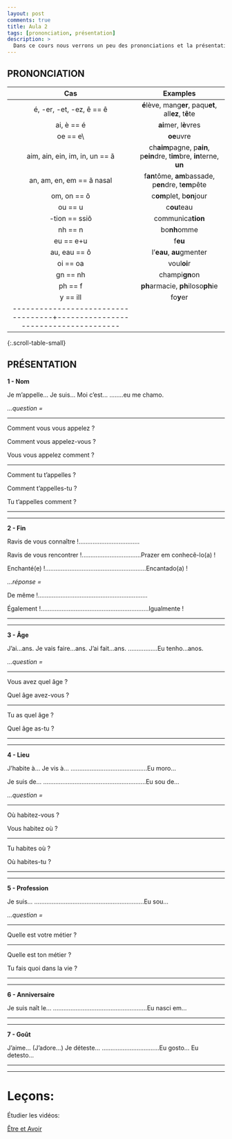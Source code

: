 ```yaml
---
layout: post
comments: true
title: Aula 2
tags: [prononciation, présentation]
description: >
  Dans ce cours nous verrons un peu des prononciations et la présentation basic de soi.<!--more-->
---
```


PRONONCIATION
-------------

|               Cas                 |               Examples               |
|:---------------------------------:|:------------------------------------:|
|é, -er, -et, -ez, ê     ==     ê   |**é**lève, mang**er**, paqu**et**, all**ez**, t**ê**te|
|ai, è                   ==     é   |**ai**mer, l**è**vres                 |
|oe                      ==     e\  |**oe**uvre                            |
|aim, ain, ein, im, in, un  ==  ã   |ch**aim**pagne, p**ain**, p**ein**dre, t**im**bre, **in**terne, **un**|
|an, am, en, em          ==  ã nasal|f**an**tôme, **am**bassade, p**en**dre, t**em**pête|
|om, on                  ==     õ   |c**om**plet, b**on**jour              |
|ou                      ==     u   |c**ou**teau                           |
|-tion                   ==    ssiõ |communica**tion**                     |
|nh                      ==     n   |bo**nh**omme                          |
|eu                      ==    e\+u |f**eu**                               |
|au, eau                 ==     ô   |l’**eau**, **au**gmenter              |
|oi                      ==    oa   |voul**oi**r                           |
|gn                      ==    nh   |champi**gn**on                        |
|ph                      ==     f   |**ph**armacie, **ph**iloso**ph**ie    |
|y                       ==    ill  |fo**y**er                             |
|-----------------------------------+--------------------------------------|
{:.scroll-table-small}


PRÉSENTATION
------------

**1 - Nom**

Je m’appelle...                Je suis...          Moi c’est...   ........eu me chamo.

_…question =_

------------------------------------------------------------------------------------
 
Comment vous vous appelez ?

Comment vous appelez-vous ?

Vous vous appelez comment ?

------------------------------------------------------------------------------------

Comment tu t’appelles ?

Comment t’appelles-tu ?

Tu t’appelles comment ?

------------------------------------------------------------------------------------
------------------------------------------------------------------------------------


**2 - Fin**

Ravis de vous connaître !...................................

Ravis de vous rencontrer !..................................Prazer em conhecê-lo(a) !

Enchanté(e) !..........................................................Encantado(a) !

_…réponse =_

De même !...............................................................

Également !..............................................................Igualmente !

------------------------------------------------------------------------------------
------------------------------------------------------------------------------------


**3 - Âge**

J’ai...ans.	Je vais faire...ans.   J’ai fait...ans. .................Eu tenho...anos.

_…question =_

------------------------------------------------------------------------------------

Vous avez quel âge ?

Quel âge avez-vous ?

------------------------------------------------------------------------------------

Tu as quel âge ?  
                       
Quel âge as-tu ?

------------------------------------------------------------------------------------
------------------------------------------------------------------------------------


**4 - Lieu**

J’habite à…  		Je vis à…	............................................Eu moro…

Je suis de…		...........................................................Eu sou de…

_…question =_

------------------------------------------------------------------------------------

Où habitez-vous ?

Vous habitez où ?

------------------------------------------------------------------------------------

Tu habites où ?

Où habites-tu ?

------------------------------------------------------------------------------------
------------------------------------------------------------------------------------


**5 - Profession**

Je suis…	...............................................................Eu sou…

_…question =_

------------------------------------------------------------------------------------

Quelle est votre métier ?

------------------------------------------------------------------------------------

Quelle est ton métier ?
		
Tu fais quoi dans la vie ?  

------------------------------------------------------------------------------------
------------------------------------------------------------------------------------


**6 - Anniversaire**

Je suis naît le…	......................................................Eu nasci em…

------------------------------------------------------------------------------------
------------------------------------------------------------------------------------


**7 - Goût**

J’aime… (J’adore…)	Je déteste…	.................................Eu gosto…  Eu detesto…

------------------------------------------------------------------------------------
------------------------------------------------------------------------------------


Leçons:
=======

Étudier les vidéos:

[Être et Avoir](https://www.youtube.com/watch?v=u991sOVXWcU)